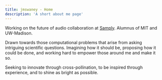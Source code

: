 ```yaml
---
title: jmswaney - Home
description: 'A short about me page'
---
```


Working on the future of audio collaboration at [Samply](https://samplyaudio.com). Alumnus of MIT and UW-Madison.

Drawn towards those computational problems that arise from asking intriguing scientific questions. Imagining how it should be, proposing how it could be done, and working hard to empower those around me and make it so.

Seeking to innovate through cross-pollination, to be inspired through experience, and to shine as bright as possible.
